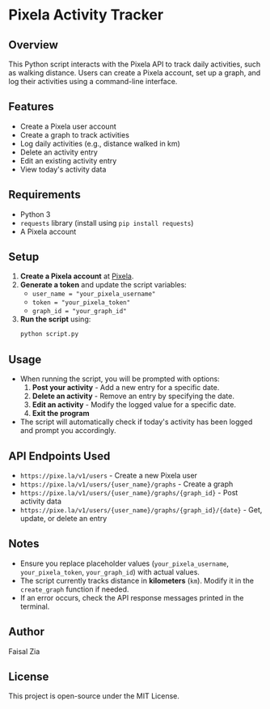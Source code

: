 # Pixela Activity Tracker

## Overview
This Python script interacts with the Pixela API to track daily activities, such as walking distance. Users can create a Pixela account, set up a graph, and log their activities using a command-line interface.

## Features
- Create a Pixela user account
- Create a graph to track activities
- Log daily activities (e.g., distance walked in km)
- Delete an activity entry
- Edit an existing activity entry
- View today's activity data

## Requirements
- Python 3
- `requests` library (install using `pip install requests`)
- A Pixela account

## Setup
1. **Create a Pixela account** at [Pixela](https://pixe.la/).
2. **Generate a token** and update the script variables:
   - `user_name = "your_pixela_username"`
   - `token = "your_pixela_token"`
   - `graph_id = "your_graph_id"`
3. **Run the script** using:
   ```sh
   python script.py
   ```

## Usage
- When running the script, you will be prompted with options:
  1. **Post your activity** - Add a new entry for a specific date.
  2. **Delete an activity** - Remove an entry by specifying the date.
  3. **Edit an activity** - Modify the logged value for a specific date.
  0. **Exit the program**
- The script will automatically check if today's activity has been logged and prompt you accordingly.

## API Endpoints Used
- `https://pixe.la/v1/users` - Create a new Pixela user
- `https://pixe.la/v1/users/{user_name}/graphs` - Create a graph
- `https://pixe.la/v1/users/{user_name}/graphs/{graph_id}` - Post activity data
- `https://pixe.la/v1/users/{user_name}/graphs/{graph_id}/{date}` - Get, update, or delete an entry

## Notes
- Ensure you replace placeholder values (`your_pixela_username`, `your_pixela_token`, `your_graph_id`) with actual values.
- The script currently tracks distance in **kilometers** (`km`). Modify it in the `create_graph` function if needed.
- If an error occurs, check the API response messages printed in the terminal.

## Author
Faisal Zia

## License
This project is open-source under the MIT License.

